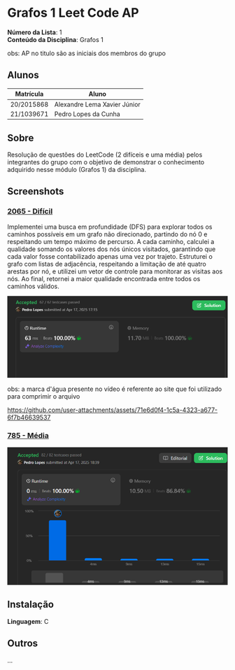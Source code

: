 
# Grafos 1 Leet Code AP

**Número da Lista**: 1<br>
**Conteúdo da Disciplina**: Grafos 1 <br>

obs: AP no titulo são as iniciais dos membros do grupo

## Alunos
|Matrícula | Aluno |
| -- | -- |
| 20/2015868  |  Alexandre Lema Xavier Júnior |
| 21/1039671  |  Pedro Lopes da Cunha |

## Sobre 
Resolução de questões do LeetCode (2 difíceis e uma média) pelos integrantes do grupo com o objetivo de demonstrar o conhecimento adquirido nesse módulo (Grafos 1) da disciplina.

## Screenshots

### [2065 - Difícil](https://leetcode.com/problems/maximum-path-quality-of-a-graph/description/) 
Implementei uma busca em profundidade (DFS) para explorar todos os caminhos possíveis em um grafo não direcionado, partindo do nó 0 e respeitando um tempo máximo de percurso. A cada caminho, calculei a qualidade somando os valores dos nós únicos visitados, garantindo que cada valor fosse contabilizado apenas uma vez por trajeto. Estruturei o grafo com listas de adjacência, respeitando a limitação de até quatro arestas por nó, e utilizei um vetor de controle para monitorar as visitas aos nós. Ao final, retornei a maior qualidade encontrada entre todos os caminhos válidos.

![Print da Resolução 2065](/assets/img2065.png)


obs: a marca d'água presente no vídeo é referente ao site que foi utilizado para comprimir o arquivo

https://github.com/user-attachments/assets/71e6d0f4-1c5a-4323-a677-6f7b46639537




### [785 - Média](https://leetcode.com/problems/is-graph-bipartite/submissions/1609926793/)

![Print da Resolução 785](/assets/img785.png)




## Instalação 
**Linguagem**: C<br>


## Outros 
...




